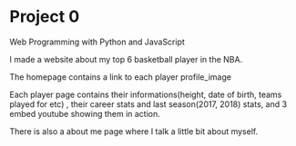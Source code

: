 # Project 0

Web Programming with Python and JavaScript

I made a website about my top 6 basketball player in the NBA.

The homepage contains a link to each player profile_image

Each player page contains their informations(height, date of birth, teams played for etc)
, their career stats and last season(2017, 2018) stats, and 3 embed youtube showing them in action.

There is also a about me page where I talk a little bit about myself.
